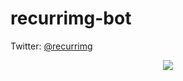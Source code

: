# recurrimg-bot

Twitter: <a href="https://twitter.com/recurrimg">@recurrimg</a>

<p align="center">
<img src="https://raw.github.com/doggan/recurrimg-bot/screenshots/result.gif"/>
</p>

